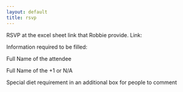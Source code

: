 ```yaml
---
layout: default
title: rsvp
---
```


RSVP at the excel sheet link that Robbie provide. Link:   

Information required to be filled:

Full Name of the attendee

Full Name of the +1 or N/A

Special diet requirement in an additional box for people to comment




